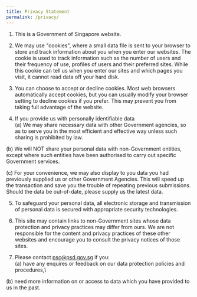 ```yaml
---
title: Privacy Statement
permalink: /privacy/
---
```


1) This is a Government of Singapore website.


2) We may use "cookies", where a small data file is sent to your browser to store and track information about you when you enter our websites. The cookie is used to track information such as the number of users and their frequency of use, profiles of users and their preferred sites. While this cookie can tell us when you enter our sites and which pages you visit, it cannot read data off your hard disk.


3) You can choose to accept or decline cookies. Most web browsers automatically accept cookies, but you can usually modify your browser setting to decline cookies if you prefer. This may prevent you from taking full advantage of the website.


4) If you provide us with personally identifiable data\
  (a) We may share necessary data with other Government agencies, so as to serve you in the most efficient and effective way unless such sharing is prohibited by law.
  
  (b) We will NOT share your personal data with non-Government entities, except where such entities have been authorised to carry out specific Government services.
  
  (c) For your convenience, we may also display to you data you had previously supplied us or other Government Agencies. This will speed up the transaction and save you the trouble of repeating previous submissions. Should the data be out-of-date, please supply us the latest data.


5) To safeguard your personal data, all electronic storage and transmission of personal data is secured with appropriate security technologies.


6) This site may contain links to non-Government sites whose data protection and privacy practices may differ from ours. We are not responsible for the content and privacy practices of these other websites and encourage you to consult the privacy notices of those sites.

7) Please contact psc@psd.gov.sg if you:\
  (a) have any enquires or feedback on our data protection policies and procedures,\
  
  (b) need more information on or access to data which you have provided to us in the past.

